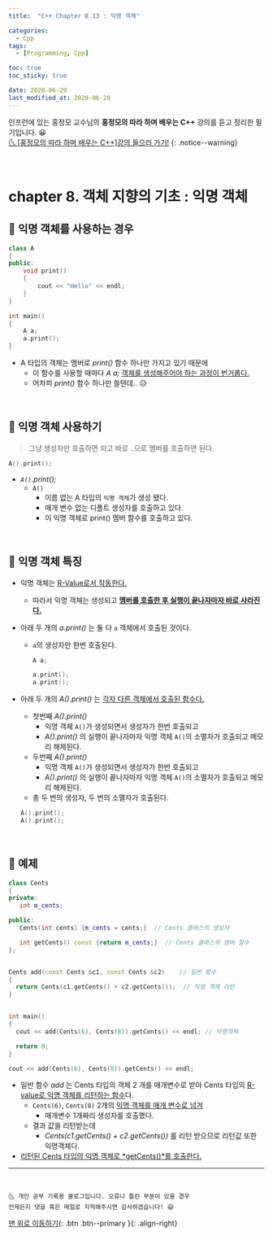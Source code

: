 ```yaml
---
title:  "C++ Chapter 8.13 : 익명 객체" 

categories:
  - Cpp
tags:
  - [Programming, Cpp]

toc: true
toc_sticky: true

date: 2020-06-29
last_modified_at: 2020-06-29
---
```


인프런에 있는 홍정모 교수님의 **홍정모의 따라 하며 배우는 C++** 강의를 듣고 정리한 필기입니다. 😀    
[🌜 [홍정모의 따라 하며 배우는 C++]강의 들으러 가기!](https://www.inflearn.com/course/following-c-plus)
{: .notice--warning}

<br>

# chapter 8. 객체 지향의 기초 : 익명 객체

## 🔔 익명 객체를 사용하는 경우

```cpp
class A
{
public:
    void print()
    {
        cout << "Hello" << endl;
    }
}

int main()
{
    A a;
    a.print();
}
```

- A 타입의 객체는 멤버로 *print()* 함수 하나만 가지고 있기 때문에 
  - 이 함수를 사용할 때마다 *A a;* <u>객체를 생성해주어야 하는 과정이 번거롭다.</u>
  - 어차피 *print()* 함수 하나만 쓸텐데.. 😥

<br>

## 🔔 익명 객체 사용하기 

> 그냥 생성자만 호출하면 되고 바로 `.`으로 멤버를 호출하면 된다.

```cpp
A().print();
```
- *`A()`.print();*
  - `A()` 
    - 이름 없는 A 타입의 `익명 객체`가 생성 됐다.
    - 매개 변수 없는 디폴트 생성자를 호출하고 있다.
    - 이 익명 객체로 print() 멤버 함수를 호출하고 있다.

<br>

## 🔔 익명 객체 특징

- 익명 객체는 <u>R-Value로서 작동한다.</u>
  - 따라서 익명 객체는 생성되고 **<u>멤버를 호출한 후 실행이 끝나자마자 바로 사라진다.</u>**

- 아래 두 개의 *a.print()* 는 둘 다 `a` 객체에서 호출된 것이다.
  - `a`의 생성자만 한번 호출된다.
    ```cpp
    A a;

    a.print();
    a.print();
    ```

- 아래 두 개의 *A().print()* 는 <u>각자 다른 객체에서 호출된 함수다.</u>
  - 첫번째 *A().print()* 
    - 익명 객체 `A()`가 생성되면서 생성자가 한번 호출되고
    - *A().print()* 의 실행이 끝나자마자 익명 객체 `A()`의 소멸자가 호출되고 메모리 해제된다.
  - 두번째 *A().print()* 
    - 익명 객체 `A()`가 생성되면서 생성자가 한번 호출되고
    - *A().print()* 의 실행이 끝나자마자 익명 객체 `A()`의 소멸자가 호출되고 메모리 해제된다.
  - 총 두 번의 생성자, 두 번의 소멸자가 호출된다.
  ```cpp
  A().print();
  A().print();
  ```
<br>

## 🔔 예제

```cpp
class Cents
{
private:
   int m_cents;

public:
   Cents(int cents) {m_cents = cents;}  // Cents 클래스의 생성자 

   int getCents() const {return m_cents;}  // Cents 클래스의 멤버 함수
};


Cents add(const Cents &c1, const Cents &c2)    // 일반 함수
{
  return Cents(c1.getCents() + c2.getCents());  // 익명 객체 리턴
}


int main()
{
  cout << add(Cents(6), Cents(8)).getCents() << endl; // 익명객체 

  return 0;
} 
```

```cpp
cout << add(Cents(6), Cents(8)).getCents() << endl;
```
- 일반 함수 *add* 는 Cents 타입의 객체 2 개를 매개변수로 받아 Cents 타입의 <u>R-value로 익명 객체를 리턴하는 함수</u>다.
  - `Cents(6)`, `Cents(8)` 2개의 <u>익명 객체를 매개 변수로 넘겨</u>
    - 매개변수 1개짜리 생성자를 호출했다.
  - 결과 값을 리턴받는데   
    - *Cents(c1.getCents() + c2.getCents())* 를 리턴 받으므로 리턴값 또한 익명객체다.
- <U>리턴된 Cents 타입의 익명 객체로 *getCents()*를 호출한다.</u>

***
<br>

    🌜 개인 공부 기록용 블로그입니다. 오류나 틀린 부분이 있을 경우 
    언제든지 댓글 혹은 메일로 지적해주시면 감사하겠습니다! 😄

[맨 위로 이동하기](#){: .btn .btn--primary }{: .align-right}

<br>